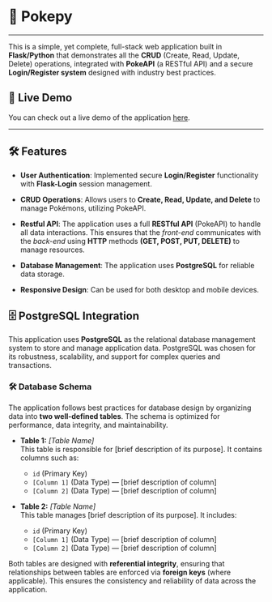 # 👾 Pokepy
---

This is a simple, yet complete, full-stack web application built in **Flask/Python** that demonstrates all the **CRUD** (Create, Read, Update, Delete) operations, integrated with **PokeAPI** (a RESTful API) and a secure **Login/Register system** designed with industry best practices.


## 🚀 Live Demo

You can check out a live demo of the application [here](https://your-livesite-link.com).


---


## 🛠️ Features

- **User Authentication**: Implemented secure **Login/Register** functionality with **Flask-Login** session management.

- **CRUD Operations**: Allows users to **Create, Read, Update, and Delete** to manage Pokémons, utilizing PokeAPI.

- **Restful API**:  The application uses a full **RESTful API** (PokeAPI) to handle all data interactions. This ensures that the *front-end* communicates with the *back-end* using **HTTP** methods **(GET, POST, PUT, DELETE)** to manage resources.

- **Database Management**: The application uses **PostgreSQL** for reliable data storage.

- **Responsive Design**: Can be used for both desktop and mobile devices.


## 🗄️ PostgreSQL Integration

This application uses **PostgreSQL** as the relational database management system to store and manage application data. PostgreSQL was chosen for its robustness, scalability, and support for complex queries and transactions.

### 🛠️ Database Schema

The application follows best practices for database design by organizing data into **two well-defined tables**. The schema is optimized for performance, data integrity, and maintainability.

- **Table 1:** *[Table Name]*  
  This table is responsible for [brief description of its purpose]. It contains columns such as:
  - `id` (Primary Key)
  - `[Column 1]` (Data Type) — [brief description of column]
  - `[Column 2]` (Data Type) — [brief description of column]
  
- **Table 2:** *[Table Name]*  
  This table manages [brief description of its purpose]. It includes:
  - `id` (Primary Key)
  - `[Column 1]` (Data Type) — [brief description of column]
  - `[Column 2]` (Data Type) — [brief description of column]

Both tables are designed with **referential integrity**, ensuring that relationships between tables are enforced via **foreign keys** (where applicable). This ensures the consistency and reliability of data across the application.
